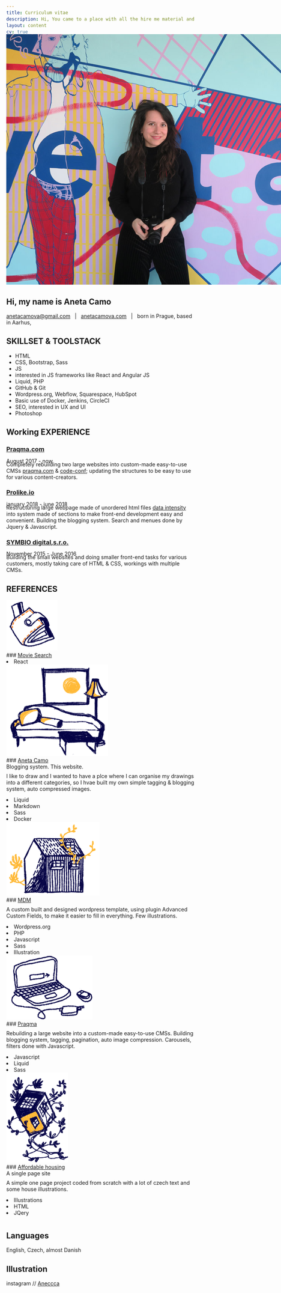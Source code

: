 ```yaml
---
title: Curriculum vitae
description: Hi, You came to a place with all the hire me material and documentation
layout: content
cv: true
---
```


<img src="/images/me.jpg" alt="aneta camo portrait" style="max-width: 1000px; margin: 0; margin-top: -32px; height: auto;">

## Hi, my name is Aneta Camo
<a href="mailto:anetacamova@gmail.com">anetacamova@gmail.com</a> &nbsp; | &nbsp; <a href="http://www.anetacamova.com">anetacamova.com</a> &nbsp; | &nbsp; born in Prague, based in Aarhus,

## SKILLSET & TOOLSTACK
+ HTML
+ CSS, Bootstrap, Sass
+ JS
+ interested in JS frameworks like React and Angular JS
+ Liquid, PHP
+ GitHub & Git
+ Wordpress.org, Webflow, Squarespace, HubSpot
+ Basic use of Docker, Jenkins, CircleCI
+ SEO, interested in UX and UI 
+ Photoshop 

## Working EXPERIENCE
### <a href="https://www.praqma.com" target="_blank">Praqma.com</a>
<p style="margin-top:-4px; margin-bottom: -8px; font-weight: 400;">August 2017 - now</p>
Completely rebuilding two large websites into custom-made easy-to-use CMSs <a href="https://www.praqma.com" target="_blank">praqma.com</a> & <a href="https://www.code-conf.com" target="_blank">code-conf</a>; updating the structures to be easy to use for various content-creators. 

### <a href="https://www.prolike.io" target="_blank">Prolike.io</a>
<p style="margin-top:-4px; margin-bottom: -8px; font-weight: 400;">january 2018 - june 2018</p>
Restructuring large webpage made of unordered html files <a href="https://dataintensity.com/">data intensity</a> into system made of sections to make front-end development easy and convenient. Building the blogging system. Search and menues done by Jquery & Javascript.

### <a href="https://www.symbio.agency" target="_blank">SYMBIO digital,s.r.o.</a>
<p style="margin-top:-4px; margin-bottom: -8px; font-weight: 400;">November 2015 - June 2016</p>
Building the small websites and doing smaller front-end tasks for various customers, mostly taking care of HTML & CSS, workings with multiple CMSs.


## REFERENCES
<div class="box" markdown="1">
<div class="circle"><a href="/movie-search" target="_blank"><img src="/images/penezenka.png" alt="a wallet illustration"></a></div>
### <a href="/movie-search" target="_blank">Movie Search</a>

<div class="tags">
  <li>React</li>
</div>
</div>

<div class="box" markdown="1">
<div class="circle"><a href="/" target="_blank"><img src="/images/obyvak.png" alt="a living room illustration"></a></div>
### <a href="/" target="_blank">Aneta Camo</a><br>Blogging system. This website.
<p style="margin-top: 8px; margin-bottom: 12px;">I like to draw and I wanted to have a plce where I can organise my drawings into a different categories, so I hvae built my own simple tagging & blogging system, auto compressed images.</p>
<div class="tags"><li>Liquid</li><li>Markdown</li><li>Sass</li><li>Docker</li></div>
</div>  

<div class="box" markdown="1">
<div class="circle"><a href="http://www.dustojnamzda.cz" target="_blank"><img src="/images/bydleni.png" alt="a home illustration"></a></div>
### <a href="http://www.anetacamo.com/wordpress" target="_blank">MDM</a>
<p style="margin-top: 8px; margin-bottom: 12px;">
A custom built and designed wordpress template, using plugin Advanced Custom Fields, to make it easier to fill in everything. Few illustrations.</p>
<div class="tags"><li>Wordpress.org</li><li>PHP</li><li>Javascript</li><li>Sass</li><li>Illustration</li></div>
</div>  

<div class="box" markdown="1">
<div class="circle"><a href="http://www.praqma.com/" target="_blank"><img src="/images/laptop.png" alt="a computer illustration"></a></div>
### <a href="http://www.praqma.com/" target="_blank">Praqma</a>
<p style="margin-top: 8px; margin-bottom: 12px;">
Rebuilding a large website into a custom-made easy-to-use CMSs. Building blogging system, tagging, pagination, auto image compression. Carousels, filters done with Javascript.</p>
<div class="tags"><li>Javascript</li><li>Liquid</li><li>Sass</li></div>
</div>

<div class="box" markdown="1">
<div class="circle"><a href="http://dostupnebydleni.soc.cas.cz/" target="_blank"><img src="/images/hypoteka.png" alt="a house carried by plants illustration"></a></div>
### <a href="http://dostupnebydleni.soc.cas.cz/" target="_blank">Affordable housing</a><br>A single page site
<p style="margin-top: 8px; margin-bottom: 12px;">
A simple one page project coded from scratch with a lot of czech text and some house illustrations.</p>
<div class="tags"><li>Illustrations</li><li>HTML</li><li>JQery</li></div>
</div>
<div style="width: 100%; height: 40px; float: left;"></div>

## Languages
English, Czech, almost Danish

## Illustration
instagram // <a href="https://www.instagram.com/aneccca" target="_blank">Aneccca</a>
<br><br>
